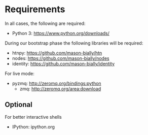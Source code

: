 
Requirements
=========

In all cases, the following are required:
* Python 3: https://www.python.org/downloads/

During our bootstrap phase the following libraries will be required:
* htnpy: https://github.com/mason-bially/htn
* nodes: https://github.com/mason-bially/nodes
* identity: https://github.com/mason-bially/identity

For live mode:
* pyzmq: http://zeromq.org/bindings:python
    * zmq: http://zeromq.org/area:download

Optional
--------

For better interactive shells
* IPython: ipython.org
